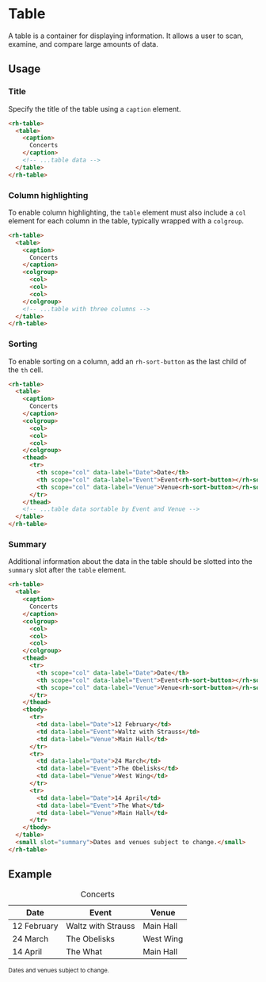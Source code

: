# Table

A table is a container for displaying information. It allows a user to scan, examine, and compare large amounts of data.

## Usage

### Title

Specify the title of the table using a `caption` element.

```html
<rh-table>
  <table>
    <caption>
      Concerts
    </caption>
    <!-- ...table data -->
  </table>
</rh-table>
```

### Column highlighting

To enable column highlighting, the `table` element must also include a `col` element for each column in the table, typically wrapped with a `colgroup`.

```html
<rh-table>
  <table>
    <caption>
      Concerts
    </caption>
    <colgroup>
      <col>
      <col>
      <col>
    </colgroup>
    <!-- ...table with three columns -->
  </table>
</rh-table>
```

### Sorting

To enable sorting on a column, add an `rh-sort-button` as the last child of the `th` cell.

```html
<rh-table>
  <table>
    <caption>
      Concerts
    </caption>
    <colgroup>
      <col>
      <col>
      <col>
    </colgroup>
    <thead>
      <tr>
        <th scope="col" data-label="Date">Date</th>
        <th scope="col" data-label="Event">Event<rh-sort-button></rh-sort-button></th>
        <th scope="col" data-label="Venue">Venue<rh-sort-button></rh-sort-button></th>
      </tr>
    </thead>
    <!-- ...table data sortable by Event and Venue -->
  </table>
</rh-table>
```

### Summary

Additional information about the data in the table should be slotted into the `summary` slot after the `table` element.

```html
<rh-table>
  <table>
    <caption>
      Concerts
    </caption>
    <colgroup>
      <col>
      <col>
      <col>
    </colgroup>
    <thead>
      <tr>
        <th scope="col" data-label="Date">Date</th>
        <th scope="col" data-label="Event">Event<rh-sort-button></rh-sort-button></th>
        <th scope="col" data-label="Venue">Venue<rh-sort-button></rh-sort-button></th>
      </tr>
    </thead>
    <tbody>
      <tr>
        <td data-label="Date">12 February</td>
        <td data-label="Event">Waltz with Strauss</td>
        <td data-label="Venue">Main Hall</td>
      </tr>
      <tr>
        <td data-label="Date">24 March</td>
        <td data-label="Event">The Obelisks</td>
        <td data-label="Venue">West Wing</td>
      </tr>
      <tr>
        <td data-label="Date">14 April</td>
        <td data-label="Event">The What</td>
        <td data-label="Venue">Main Hall</td>
      </tr>
    </tbody>
  </table>
  <small slot="summary">Dates and venues subject to change.</small>
</rh-table>
```

## Example

<rh-table>
  <table>
    <caption>
      Concerts
    </caption>
    <colgroup>
      <col>
      <col>
      <col>
    </colgroup>
    <thead>
      <tr>
        <th scope="col" data-label="Date">Date</th>
        <th scope="col" data-label="Event">Event<rh-sort-button></rh-sort-button></th>
        <th scope="col" data-label="Venue">Venue<rh-sort-button></rh-sort-button></th>
      </tr>
    </thead>
    <tbody>
      <tr>
        <td data-label="Date">12 February</td>
        <td data-label="Event">Waltz with Strauss</td>
        <td data-label="Venue">Main Hall</td>
      </tr>
      <tr>
        <td data-label="Date">24 March</td>
        <td data-label="Event">The Obelisks</td>
        <td data-label="Venue">West Wing</td>
      </tr>
      <tr>
        <td data-label="Date">14 April</td>
        <td data-label="Event">The What</td>
        <td data-label="Venue">Main Hall</td>
      </tr>
    </tbody>
  </table>
  <small slot="summary">Dates and venues subject to change.</small>
</rh-table>